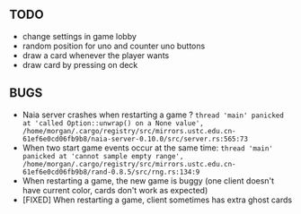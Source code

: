 ## TODO
* change settings in game lobby
* random position for uno and counter uno buttons
* draw a card whenever the player wants
* draw card by pressing on deck

## BUGS
* Naia server crashes when restarting a game ? `thread 'main' panicked at 'called Option::unwrap() on a None value', /home/morgan/.cargo/registry/src/mirrors.ustc.edu.cn-61ef6e0cd06fb9b8/naia-server-0.10.0/src/server.rs:565:73`
* When two start game events occur at the same time: `thread 'main' panicked at 'cannot sample empty range', /home/morgan/.cargo/registry/src/mirrors.ustc.edu.cn-61ef6e0cd06fb9b8/rand-0.8.5/src/rng.rs:134:9`
* When restarting a game, the new game is buggy (one client doesn't have current color, cards don't work as expected)
* [FIXED] When restarting a game, client sometimes has extra ghost cards
